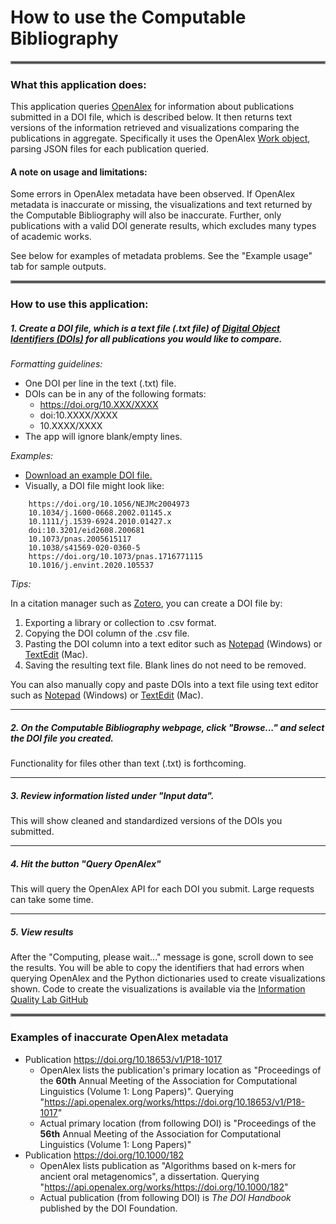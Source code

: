 # How to use the Computable Bibliography

<hr style="border:2px solid gray">

### What this application does:
This application queries [OpenAlex](https://openalex.org/) for information about publications submitted in a DOI file, 
which is described below. It then returns text versions of the information retrieved and visualizations comparing the
publications in aggregate. Specifically it uses the OpenAlex [Work object](https://docs.openalex.org/api-entities/works/work-object),
parsing JSON files for each publication queried.

#### A note on usage and limitations:
Some errors in OpenAlex metadata have been observed. If OpenAlex metadata is inaccurate or missing, the visualizations 
and text returned by the Computable Bibliography will also be inaccurate. Further, only publications with a valid DOI 
generate results, which excludes many types of academic works.

See below for examples of metadata problems. See the "Example usage" tab for sample outputs.

<hr style="border:2px solid gray">

### How to use this application:

##### 1. Create a DOI file, which is a text file (.txt file) of [Digital Object Identifiers (DOIs)](https://en.wikipedia.org/wiki/Digital_object_identifier) for all publications you would like to compare.

*Formatting guidelines:*

  - One DOI per line in the text (.txt) file.
  - DOIs can be in any of the following formats:
    - https://doi.org/10.XXX/XXXX
    - doi:10.XXXX/XXXX
    - 10.XXXX/XXXX
  - The app will ignore blank/empty lines. 

*Examples:*

- <a id="raw-url" href="https://raw.githubusercontent.com/infoqualitylab/ComputableBibliography-app/refs/heads/main/COVID-CB-example.txt">Download an example DOI file.</a>
- Visually, a DOI file might look like:
```
    https://doi.org/10.1056/NEJMc2004973
    10.1034/j.1600-0668.2002.01145.x
    10.1111/j.1539-6924.2010.01427.x
    doi:10.3201/eid2608.200681
    10.1073/pnas.2005615117
    10.1038/s41569-020-0360-5
    https://doi.org/10.1073/pnas.1716771115
    10.1016/j.envint.2020.105537
```

*Tips:*

In a citation manager such as [Zotero](https://www.zotero.org/), you can create a DOI file by:
1. Exporting a library or collection to .csv format.
2. Copying the DOI column of the .csv file.
3. Pasting the DOI column into a text editor such as [Notepad](https://apps.microsoft.com/detail/9msmlrh6lzf3?hl=en-us&gl=US) 
(Windows) or [TextEdit](https://support.apple.com/guide/textedit/welcome/mac) (Mac).
4. Saving the resulting text file. Blank lines do not need to be removed.
  
You can also manually copy and paste DOIs into a text file using text editor such as [Notepad](https://apps.microsoft.com/detail/9msmlrh6lzf3?hl=en-us&gl=US) 
(Windows) or [TextEdit](https://support.apple.com/guide/textedit/welcome/mac) (Mac). 

---

##### 2. On the Computable Bibliography webpage, click "Browse..." and select the DOI file you created.
Functionality for files other than text (.txt) is forthcoming.

---

##### 3. Review information listed under "Input data". 
This will show cleaned and standardized versions of the DOIs you submitted.

---

##### 4. Hit the button "Query OpenAlex"
This will query the OpenAlex API for each DOI you submit. Large requests can take some time.

---
  
##### 5. View results
After the "Computing, please wait..." message is gone, scroll down to see the results. You will be able to copy the 
identifiers that had errors when querying OpenAlex and the Python dictionaries used to create visualizations shown.
Code to create the visualizations is available via the [Information Quality Lab GitHub](https://github.com/infoqualitylab/ComputableBibliography-app)

<hr style="border:2px solid gray">

### Examples of inaccurate OpenAlex metadata
 - Publication https://doi.org/10.18653/v1/P18-1017
    - OpenAlex lists the publication's primary location as "Proceedings of the **60th** Annual Meeting of the Association for Computational
    Linguistics (Volume 1: Long Papers)". Querying "https://api.openalex.org/works/https://doi.org/10.18653/v1/P18-1017"
    - Actual primary location (from following DOI) is "Proceedings of the **56th** Annual Meeting of the Association for
    Computational Linguistics (Volume 1: Long Papers)"
 - Publication https://doi.org/10.1000/182
    - OpenAlex lists publication as "Algorithms based on k-mers for ancient oral metagenomics", a dissertation. Querying
    "https://api.openalex.org/works/https://doi.org/10.1000/182"
    - Actual publication (from following DOI) is *The DOI Handbook* published by the DOI Foundation.
